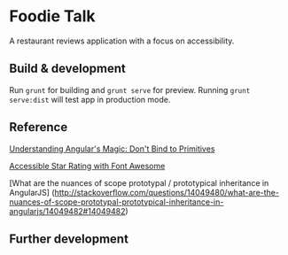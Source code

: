 # Foodie Talk
A restaurant reviews application with a focus on accessibility.

## Build & development
Run `grunt` for building and `grunt serve` for preview.
Running `grunt serve:dist` will test app in production mode.

## Reference
[Understanding Angular's Magic: Don't Bind to Primitives](http://www.codelord.net/2014/05/10/understanding-angulars-magic-dont-bind-to-primitives/)

[Accessible Star Rating with Font Awesome](https://codepen.io/chrisdpratt/pen/dmyne)

[What are the nuances of scope prototypal / prototypical inheritance in AngularJS] (http://stackoverflow.com/questions/14049480/what-are-the-nuances-of-scope-prototypal-prototypical-inheritance-in-angularjs/14049482#14049482)

## Further development
